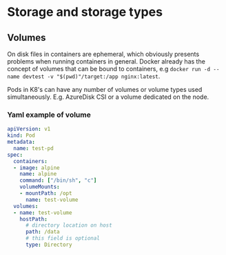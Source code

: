 # Storage and storage types

## Volumes

On disk files in containers are ephemeral, which obviously presents problems
when running containers in general. Docker already has the concept of volumes
that can be bound to containers, e.g `docker run -d --name devtest -v "$(pwd)"/target:/app nginx:latest`.

Pods in K8's can have any number of volumes or volume types used simultaneously.
E.g. AzureDisk CSI or a volume dedicated on the node.

### Yaml example of volume

```yml
apiVersion: v1
kind: Pod
metadata:
  name: test-pd
spec:
  containers:
  - image: alpine
    name: alpine
    command: ["/bin/sh", "c"]
    volumeMounts:
    - mountPath: /opt
      name: test-volume
  volumes:
  - name: test-volume
    hostPath:
      # directory location on host
      path: /data
      # this field is optional
      type: Directory
```
